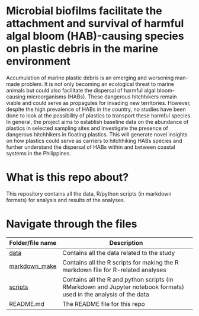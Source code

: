# Microbial biofilms facilitate the attachment and survival of harmful algal bloom (HAB)-causing species on plastic debris in the marine environment

Accumulation of marine plastic debris is an emerging and worsening man-made problem. It is not only becoming an ecological threat to marine animals but could also facilitate the dispersal of harmful algal bloom-causing microorganisms (HABs). These dangerous hitchhikers remain viable and could serve as propagules for invading new territories. However, despite the high prevalence of HABs in the country, no studies have been done to look at the possibility of plastics to transport these harmful species. In general, the project aims to establish baseline data on the abundance of plastics in selected sampling sites and investigate the presence of dangerous hitchhikers in floating plastics. This will generate novel insights on how plastics could serve as carriers to hitchhiking HABs species and further understand the dispersal of HABs within and between coastal systems in the Philippines.

# What is this repo about?

This repository contains all the data, R/python scripts (in markdown formats) for analysis and results of the analyses.

# Navigate through the files
| Folder/file name      | Description |
| ----------- | ----------- |
| [data](https://github.com/jbquijano/dh-tol/tree/main/data) | Contains all the data related to the study |
| [markdown_make](https://github.com/jbquijano/dh-tol/tree/main/markdown_make) | Contains all the R scripts for making the R markdown file for R-related analyses|
| [scripts](https://github.com/jbquijano/dh-tol/tree/main/scripts) | Contains all the R and python scripts (in RMarkdown and Jupyter notebook formats) used in the analysis of the data |
| README.md | The README file for this repo|